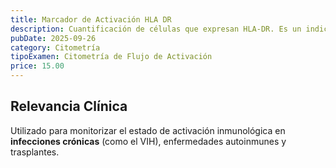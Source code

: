```yaml
---
title: Marcador de Activación HLA DR
description: Cuantificación de células que expresan HLA-DR. Es un indicador de activación celular e inflamación, útil en infecciones crónicas y autoinmunidad.
pubDate: 2025-09-26
category: Citometría
tipoExamen: Citometría de Flujo de Activación
price: 15.00
---
```


## Relevancia Clínica
Utilizado para monitorizar el estado de activación inmunológica en **infecciones crónicas** (como el VIH), enfermedades autoinmunes y trasplantes.